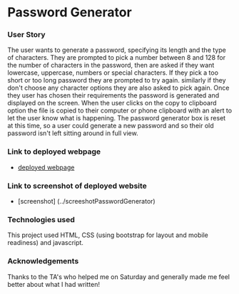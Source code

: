 # Password Generator

### User Story
The user wants to generate a password, specifying its length and the type of characters. They are prompted to pick a number between 8 and 128 for the number of characters in the password, then are asked if they want lowercase, uppercase, numbers or special characters. If they pick a too short or too long password they are prompted to try again. similarly if they don't choose any character options they are also asked to pick again. 
Once they user has chosen their requirements the password is generated and displayed on the screen. 
When the user clicks on the copy to clipboard option the file is copied to their computer or phone clipboard with an alert to let the user know what is happening. The password generator box is reset at this time, so a user could generate a new password and so their old password isn't left sitting around in full view. 

### Link to deployed webpage
 * [deployed webpage](https://dropcat13.github.io/homework3-passwordgen/)

### Link to screenshot of deployed website
 * [screenshot] (../screeshotPasswordGenerator)

### Technologies used
This project used HTML, CSS (using bootstrap for layout and mobile readiness) and javascript. 

### Acknowledgements 

Thanks to the TA's who helped me on Saturday and generally made me feel better about what I had written!



